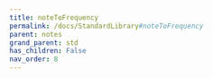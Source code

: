 ```yaml
---
title: noteToFrequency
permalink: /docs/StandardLibrary#noteToFrequency
parent: notes
grand_parent: std
has_children: False
nav_order: 8
---
```

